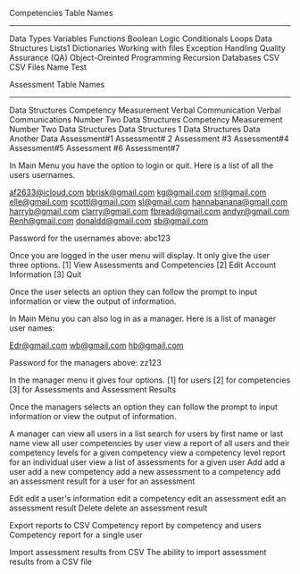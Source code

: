 Competencies Table Names
________________________

Data Types
Variables
Functions
Boolean Logic
Conditionals
Loops
Data Structures
Lists1
Dictionaries
Working with files
Exception Handling
Quality Assurance (QA)
Object-Oreinted Programming
Recursion
Databases
CSV
CSV Files
Name Test

Assessment Table Names
_______________________

Data Structures Competency Measurement
Verbal Communication
Verbal Communications Number Two
Data Structures Competency Measurement Number Two
Data Structures
Data Structures 1
Data Structures 
Data
Another Data
Assessment#1
Assessment# 2
Assessment #3
Assessment#4
Assessment#5
Assessment #6
Assessment#7

In Main Menu you have the option to login or quit.
Here is a list of all the users usernames. 

af2633@icloud.com 
bbrisk@gmail.com
kg@gmail.com
sr@gmail.com
elle@gmail.com
scottl@gmail.com
sl@gmail.com
hannabanana@gmail.com
harryb@gmail.com
clarry@gmail.com
fbread@gmail.com
andyr@gmail.com
Renh@gmail.com
donaldd@gmail.com
sb@gmail.com

Password for the usernames above: abc123

Once you are logged in the user menu will display. It only give the user three options.
[1] View Assessments and Competencies
[2] Edit Account Information
[3] Quit

Once the user selects an option they can follow the prompt to input information or 
view the output of information. 

In Main Menu you can also log in as a manager.
Here is a list of manager user names:

Edr@gmail.com
wb@gmail.com
hb@gmail.com

Password for the managers above: zz123

In the manager menu it gives four options. 
[1] for users
[2] for competencies
[3] for Assessments and Assessment Results

Once the managers selects an option they can follow the prompt to input information or 
view the output of information.

A manager can 
view     all users in a list
         search for users by first name or last name
         view all user competencies by user
         view a report of all users and their competency levels for a given competency
         view a competency level report for an individual user
         view a list of assessments for a given user
Add
            add a user
            add a new competency
            add a new assessment to a competency
            add an assessment result for a user for an assessment 
            
Edit
            edit a user's information
            edit a competency
            edit an assessment
            edit an assessment result
Delete
            delete an assessment result

Export      reports to CSV
            Competency report by competency and users
            Competency report for a single user

Import      assessment results from CSV
            The ability to import assessment results from a CSV file
            
